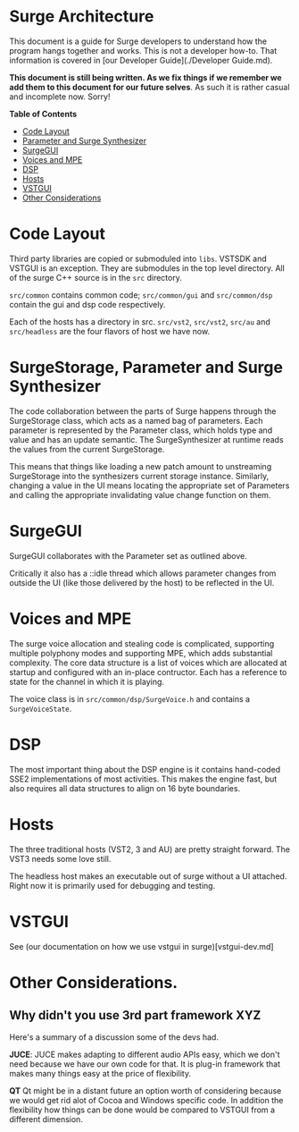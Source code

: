 # Surge Architecture

This document is a guide for Surge developers to understand how the program hangs together
and works. This is not a developer how-to. That information is covered in [our Developer Guide](./Developer Guide.md).

**This document is still being written. As we fix things if we remember we add them to this
document for our future selves**. As such it is rather casual and incomplete now. Sorry!

**Table of Contents**

* [Code Layout](#code-layout)
* [Parameter and Surge Synthesizer](#parameter-and-surge-synthesizer)
* [SurgeGUI](#surgegui)
* [Voices and MPE](#voices-and-mpe)
* [DSP](#dsp)
* [Hosts](#hosts)
* [VSTGUI](#vstgui)
* [Other Considerations](#other-considerations)

# Code Layout

Third party libraries are copied or submoduled into `libs`. VSTSDK and VSTGUI is an exception. They
are submodules in the top level directory. All of the surge C++ source is in the `src` directory.

`src/common` contains common code; `src/common/gui` and `src/common/dsp` contain the gui and dsp code
respectively.

Each of the hosts has a directory in src. `src/vst2`, `src/vst2`, `src/au` and `src/headless` are the
four flavors of host we have now.

# SurgeStorage, Parameter and Surge Synthesizer

The code collaboration between the parts of Surge happens through the
SurgeStorage class, which acts as a named bag of parameters. Each parameter
is represented by the Parameter class, which holds type and value and has
an update semantic. The SurgeSynthesizer at runtime reads the values from
the current SurgeStorage.

This means that things like loading a new patch amount to unstreaming SurgeStorage
into the synthesizers current storage instance. Similarly, changing a value in the UI
means locating the appropriate set of Parameters and calling the appropriate invalidating
value change function on them.

# SurgeGUI

SurgeGUI collaborates with the Parameter set as outlined above.

Critically it also has a ::idle thread which allows parameter changes from outside
the UI (like those delivered by the host) to be reflected in the UI.

# Voices and MPE

The surge voice allocation and stealing code is complicated, supporting multiple polyphony modes
and supporting MPE, which adds substantial complexity. The core data structure is a list of voices
which are allocated at startup and configured with an in-place contructor. Each has a reference
to state for the channel in which it is playing.

The voice class is in `src/common/dsp/SurgeVoice.h` and contains a `SurgeVoiceState`.    

# DSP

The most important thing about the DSP engine is it contains hand-coded SSE2 implementations of
most activities. This makes the engine fast, but also requires all data structures to align
on 16 byte boundaries.

# Hosts

The three traditional hosts (VST2, 3 and AU) are pretty straight forward. The VST3 needs
some love still.

The headless host makes an executable out of surge without a UI attached. Right now it is
primarily used for debugging and testing.

# VSTGUI

See (our documentation on how we use vstgui in surge)[vstgui-dev.md]

# Other Considerations.

## Why didn't you use 3rd part framework XYZ

Here's a summary of a discussion some of the devs had.

**JUCE**: JUCE makes adapting to different audio APIs easy, which we don't need because we
have our own code for that. It is plug-in framework that makes many things easy
at the price of flexibility.

**QT** Qt might be in a distant future an option worth of considering because we would
get rid alot of Cocoa and Windows specific code. In addition the flexibility
how things can be done would be compared to VSTGUI from a different dimension.
